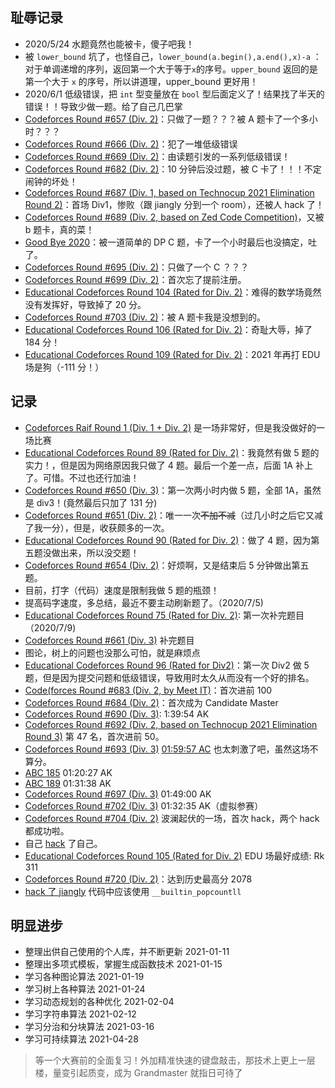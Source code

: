 
## 耻辱记录

- 2020/5/24 水题竟然也能被卡，傻子吧我！
- 被 `lower_bound` 坑了，也怪自己，`lower_bound(a.begin(),a.end(),x)-a` ：对于单调递增的序列，返回第一个大于等于`x`的序号。`upper_bound` 返回的是第一个大于 `x` 的序号，所以讲道理，upper_bound 更好用！
- 2020/6/1 低级错误，把 `int` 型变量放在 `bool` 型后面定义了！结果找了半天的错误！！导致少做一题。给了自己几巴掌
- [Codeforces Round #657 (Div. 2)](https://codeforces.com/contest/1379)：只做了一题？？？被 A 题卡了一个多小时？？？
- [Codeforces Round #666 (Div. 2)](https://codeforces.com/contest/1397)：犯了一堆低级错误
- [Codeforces Round #669 (Div. 2)](https://codeforces.com/contest/1407)：由读题引发的一系列低级错误！
- [Codeforces Round #682 (Div. 2)](https://codeforces.com/contest/1438)：10 分钟后没过题，被 C 卡了！！！不定闹钟的坏处！
- [Codeforces Round #687 (Div. 1, based on Technocup 2021 Elimination Round 2)](https://codeforces.com/contest/1456)：首场 Div1，惨败（跟 jiangly 分到一个 room），还被人 hack 了！
- [Codeforces Round #689 (Div. 2, based on Zed Code Competition)](https://codeforces.com/contest/1461)，又被 b 题卡，真的菜！
- [Good Bye 2020](https://codeforces.com/contest/1466)：被一道简单的 DP C 题，卡了一个小时最后也没搞定，吐了。
- [Codeforces Round #695 (Div. 2)](https://codeforces.com/contest/1467)：只做了一个 C ？？？
- [Codeforces Round #699 (Div. 2)](https://codeforces.com/contest/1481)：首次忘了提前注册。
- [Educational Codeforces Round 104 (Rated for Div. 2)](https://codeforces.com/contest/1487)：难得的数学场竟然没有发挥好，导致掉了 20 分。
- [Codeforces Round #703 (Div. 2)](https://codeforces.com/contest/1486)：被 A 题卡我是没想到的。
- [Educational Codeforces Round 106 (Rated for Div. 2)](https://codeforces.com/contest/1499)：奇耻大辱，掉了 184 分！
- [Educational Codeforces Round 109 (Rated for Div. 2)](https://codeforces.com/contest/1525)：2021 年再打 EDU 场是狗（-111 分！）

## 记录

- [Codeforces Raif Round 1 (Div. 1 + Div. 2)](https://codeforces.com/contest/1428) 是一场非常好，但是我没做好的一场比赛
- [Educational Codeforces Round 89 (Rated for Div. 2)](https://codeforces.com/contest/1366)：我竟然有做 5 题的实力！，但是因为网络原因我只做了 4 题。最后一个差一点，后面 1A 补上了。可惜。不过也还行加油！
- [Codeforces Round #650 (Div. 3)](https://codeforces.com/contest/1367)：第一次两小时内做 5 题，全部 1A，虽然是 div3！(竟然最后只加了 131 分)
- [Codeforces Round #651 (Div. 2)](https://codeforces.com/contest/1370)：唯一一次~~不加不减~~（过几小时之后它又减了我一分），但是，收获颇多的一次。
- [Educational Codeforces Round 90 (Rated for Div. 2)](https://codeforces.com/contest/1373)：做了 4 题，因为第五题没做出来，所以没交题！
- [Codeforces Round #654 (Div. 2)](https://codeforces.com/contest/1371)：好烦啊，又是结束后 5 分钟做出第五题。
- 目前，打字（代码）速度是限制我做 5 题的瓶颈！
- 提高码字速度，多总结，最近不要主动刷新题了。（2020/7/5)
- [Educational Codeforces Round 75 (Rated for Div. 2)](https://codeforces.com/contest/1251): 第一次补完题目 （2020/7/9)
- [Codeforces Round #661 (Div. 3)](https://codeforces.com/contest/1399) 补完题目
- 图论，树上的问题也没那么可怕，就是麻烦点
- [Educational Codeforces Round 96 (Rated for Div2)](https://codeforces.com/contest/1430)：第一次 Div2 做 5 题，但是因为提交问题和低级错误，导致用时太久从而没有一个好的排名。
- [Code(forces Round #683 (Div. 2, by Meet IT)](https://codeforces.com/contest/1447)：首次进前 100
- [Codeforces Round #684 (Div. 2)](https://codeforces.com/contest/1440)：首次成为 Candidate Master
- [Codeforces Round #690 (Div. 3)](https://codeforces.com/contest/1462): 1:39:54 AK
- [Codeforces Round #692 (Div. 2, based on Technocup 2021 Elimination Round 3)](https://codeforces.com/contest/1465) 第 47 名，首次进前 50。
- [Codeforces Round #693 (Div. 3)](https://codeforces.com/contest/1472) [01:59:57 AC](https://codeforces.com/contest/1472/submission/103302494) 也太刺激了吧，虽然这场不算分。
- [ABC 185](https://atcoder.jp/contests/abc185) 01:20:27 AK
- [ABC 189](https://atcoder.jp/contests/abc189) 01:31:38 AK
- [Codeforces Round #697 (Div. 3)](https://codeforces.com/contest/1475) 01:49:00 AK
- [Codeforces Round #702 (Div. 3)](https://codeforces.com/contest/1490) 01:32:35 AK（虚拟参赛）
- [Codeforces Round #704 (Div. 2)](https://codeforces.com/contest/1492) 波澜起伏的一场，首次 hack，两个 hack 都成功啦。
- 自己 [hack](https://codeforces.com/contest/1494/submission/108962618) 了自己。
- [Educational Codeforces Round 105 (Rated for Div. 2)](https://codeforces.com/contest/1494) EDU 场最好成绩: Rk 311
- [Codeforces Round #720 (Div. 2)](https://codeforces.com/contest/1521)：达到历史最高分 2078
- [hack 了 jiangly](https://codeforces.com/contest/1523/hacks/738685) 代码中应该使用 `__builtin_popcountll`

## 明显进步

- 整理出供自己使用的个人库，并不断更新 2021-01-11
- 整理出多项式模板，掌握生成函数技术 2021-01-15
- 学习各种图论算法 2021-01-19
- 学习树上各种算法 2021-01-24
- 学习动态规划的各种优化 2021-02-04
- 学习字符串算法 2021-02-12
- 学习分治和分块算法 2021-03-16
- 学习可持续算法 2021-04-28

> 等一个大赛前的全面复习！外加精准快速的键盘敲击，那技术上更上一层楼，量变引起质变，成为 Grandmaster 就指日可待了